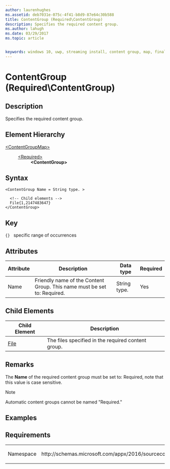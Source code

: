 ```yaml
---
author: laurenhughes
ms.assetid: deb7031e-075c-4f41-b8d9-87e64c30b588 
title: ContentGroup (Required\ContentGroup)
description: Specifies the required content group.
ms.author: lahugh
ms.date: 03/29/2017
ms.topic: article


keywords: windows 10, uwp, streaming install, content group, map, final content group, automatic content group
---
```


# ContentGroup (Required\ContentGroup)

## Description
Specifies the required content group.

## Element Hierarchy
<dl>
<dt><a href="element-source-contentgroupmap.md">&lt;ContentGroupMap&gt;</a></dt>
<dd>
<dl>
<dt><a href="element-source-required.md">&lt;Required&gt;</a></dt>
<dd><b>&lt;ContentGroup&gt;</b></dd>
</dl>
</dd>
</dl>

## Syntax
```syntax
<ContentGroup Name = String type. >

  <!-- Child elements -->
  File{1,2147483647}
</ContentGroup>
```

## Key
`{}`   specific range of occurrences

## Attributes

| Attribute | Description | Data type | Required |
|-----------|-------------|-----------|----------|
| Name | Friendly name of the Content Group. This name must be set to: Required. | String type. | Yes |


## Child Elements

| Child Element | Description |
|---------------|-------------|
| [File](element-source-required-file.md) | The files specified in the required content group. |

## Remarks
The **Name** of the required content group must be set to: Required, note that this value is case sensitive.

> [!NOTE]
> Automatic content groups cannot be named "Required."

## Examples

## Requirements
<table>
<colgroup>
<col width="50%" />
<col width="50%" />
</colgroup>
<tbody>
<tr class="odd">
<td><p>Namespace</p></td>
<td><p>http://schemas.microsoft.com/appx/2016/sourcecontentgroupmap</p></td>
</tr>
</tbody>
</table>
